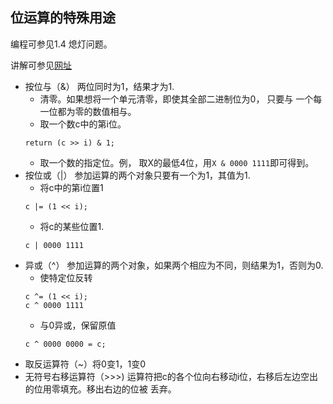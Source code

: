 ## 位运算的特殊用途
编程可参见1.4 熄灯问题。

讲解可参见[网址](https://blog.csdn.net/SenyeLicone/article/details/52196039)
	
- 按位与（&） 两位同时为1，结果才为1.
    - 清零。如果想将一个单元清零，即使其全部二进制位为0， 只要与
    一个每一位都为零的数值相与。
    - 取一个数c中的第i位。
    ```
    return (c >> i) & 1;
    ```
    - 取一个数的指定位。例， 取X的最低4位，用`X & 0000 1111`即可得到。
- 按位或（|） 参加运算的两个对象只要有一个为1，其值为1.
    - 将c中的第i位置1
    ```
    c |= (1 << i);
    ```
    - 将c的某些位置1.
    ```
    c | 0000 1111
    ```
- 异或（^） 参加运算的两个对象，如果两个相应为不同，则结果为1，否则为0.
    - 使特定位反转
    ```
    c ^= (1 << i);
    c ^ 0000 1111
    ```
    - 与0异或，保留原值
    ```
    c ^ 0000 0000 = c;
    ```
- 取反运算符（~）将0变1，1变0
- 无符号右移运算符（>>>) 运算符把c的各个位向右移动i位，右移后左边空出的位用零填充。移出右边的位被
丢弃。




	